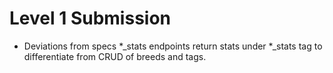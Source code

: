 # Level 1 Submission
* Deviations from specs
*_stats endpoints return stats under *_stats tag to differentiate from CRUD of breeds and tags.
